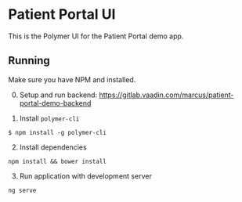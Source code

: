# Patient Portal UI

This is the Polymer UI for the Patient Portal demo app. 

## Running

Make sure you have NPM and installed. 

0. Setup and run backend: https://gitlab.vaadin.com/marcus/patient-portal-demo-backend

1. Install `polymer-cli`

`$ npm install -g polymer-cli`

2. Install dependencies

`npm install && bower install`

3. Run application with development server

`ng serve`
